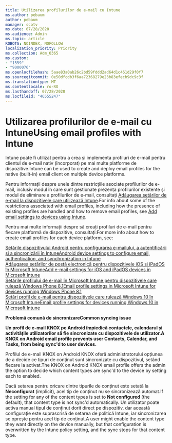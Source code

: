 ```yaml
---
title: Utilizarea profilurilor de e-mail cu Intune
ms.author: pebaum
author: pebaum
manager: scotv
ms.date: 07/28/2020
ms.audience: Admin
ms.topic: article
ROBOTS: NOINDEX, NOFOLLOW
localization_priority: Priority
ms.collection: Adm_O365
ms.custom:
- "1559"
- "9000076"
ms.openlocfilehash: 5aae83a0ab26c2bd59fddd2ad64d1c461d29f0f7
ms.sourcegitcommit: 0e50dfcdb3f6aa72368279e23b83efecb9dc9c3f
ms.translationtype: MT
ms.contentlocale: ro-RO
ms.lasthandoff: 07/28/2020
ms.locfileid: "46555247"
---
```

# <a name="using-email-profiles-with-intune"></a><span data-ttu-id="8c114-102">Utilizarea profilurilor de e-mail cu Intune</span><span class="sxs-lookup"><span data-stu-id="8c114-102">Using email profiles with Intune</span></span>

<span data-ttu-id="8c114-103">Intune poate fi utilizat pentru a crea și implementa profiluri de e-mail pentru clientul de e-mail nativ (încorporat) pe mai multe platforme de dispozitive.</span><span class="sxs-lookup"><span data-stu-id="8c114-103">Intune can be used to create and deploy email profiles for the native (built-in) email client on multiple device platforms.</span></span>

<span data-ttu-id="8c114-104">Pentru informații despre unele dintre restricțiile asociate profilurilor de e-mail, inclusiv modul în care sunt gestionate prezența profilurilor existente și modul de eliminare a profilurilor de e-mail, consultați [Adăugarea setărilor de e-mail la dispozitivele care utilizează Intune](https://docs.microsoft.com/intune/email-settings-configure).</span><span class="sxs-lookup"><span data-stu-id="8c114-104">For info about some of the restrictions associated with email profiles, including how the presence of existing profiles are handled and how to remove email profiles, see [Add email settings to devices using Intune](https://docs.microsoft.com/intune/email-settings-configure).</span></span>

<span data-ttu-id="8c114-105">Pentru mai multe informații despre să creați profiluri de e-mail pentru fiecare platformă de dispozitive, consultați:</span><span class="sxs-lookup"><span data-stu-id="8c114-105">For more info about how to create email profiles for each device platform, see:</span></span>

[<span data-ttu-id="8c114-106">Setările dispozitivului Android pentru configurarea e-mailului, a autentificării și a sincronizării în Intune</span><span class="sxs-lookup"><span data-stu-id="8c114-106">Android device settings to configure email, authentication, and synchronization in Intune</span></span>](https://docs.microsoft.com/intune/email-settings-android)  
[<span data-ttu-id="8c114-107">Adăugarea setărilor de poștă electronică pentru dispozitivele iOS și iPadOS în Microsoft Intune</span><span class="sxs-lookup"><span data-stu-id="8c114-107">Add e-mail settings for iOS and iPadOS devices in Microsoft Intune</span></span>](https://docs.microsoft.com/intune/email-settings-ios)  
[<span data-ttu-id="8c114-108">Setările profilului de e-mail în Microsoft Intune pentru dispozitivele care rulează Windows Phone 8.1</span><span class="sxs-lookup"><span data-stu-id="8c114-108">Email profile settings in Microsoft Intune for devices running Windows Phone 8.1</span></span>](https://docs.microsoft.com/intune/email-settings-windows-phone-8-1)  
[<span data-ttu-id="8c114-109">Setări profil de e-mail pentru dispozitivele care rulează Windows 10 în Microsoft Intune</span><span class="sxs-lookup"><span data-stu-id="8c114-109">Email profile settings for devices running Windows 10 in Microsoft Intune</span></span>](https://docs.microsoft.com/intune/email-settings-windows-10)

<span data-ttu-id="8c114-110">**Problemă comună de sincronizare**</span><span class="sxs-lookup"><span data-stu-id="8c114-110">**Common syncing issue**</span></span>

<span data-ttu-id="8c114-111">**Un profil de e-mail KNOX pe Android împiedică contactele, calendarul și activitățile utilizatorilor să fie sincronizate cu dispozitivele de utilizator.**</span><span class="sxs-lookup"><span data-stu-id="8c114-111">**A KNOX on Android email profile prevents user Contacts, Calendar, and Tasks, from being sync'd to user devices.**</span></span>

<span data-ttu-id="8c114-112">Profilul de e-mail KNOX on Android KNOX oferă administratorului opțiunea de a decide ce tipuri de conținut sunt sincronizate cu dispozitivul, setând fiecare la activat.</span><span class="sxs-lookup"><span data-stu-id="8c114-112">The KNOX on Android KNOX email profile offers the admin the option to decide which content types are sync'd to the device by setting each to enabled.</span></span>

<span data-ttu-id="8c114-113">Dacă setarea pentru oricare dintre tipurile de conținut este setată la **Neconfigurat** (implicit), acel tip de conținut nu se sincronizează automat.</span><span class="sxs-lookup"><span data-stu-id="8c114-113">If the setting for any of the content types is set to **Not configured** (the default), that content type is not sync'd automatically.</span></span> <span data-ttu-id="8c114-114">Un utilizator poate activa manual tipul de conținut dorit direct pe dispozitiv, dar această configurație este suprascrisă de setarea de politică Intune, iar sincronizarea se oprește pentru acel tip de conținut.</span><span class="sxs-lookup"><span data-stu-id="8c114-114">A user might enable the content type they want directly on the device manually, but that configuration is overwritten by the Intune policy setting, and the sync stops for that content type.</span></span>

